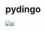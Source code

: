 # pydingo


[![ci](https://github.com/see-through/pydingo/workflows/ci/badge.svg)](https://github.com/see-through/pydingo/actions?query=workflow%3A%22CI%22)
